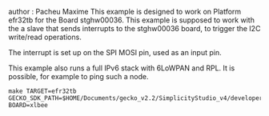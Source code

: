 
author : Pacheu Maxime
This example is designed to work on Platform efr32tb for the Board stghw00036.
This example is supposed to work with the a slave that sends interrupts
to the stghw00036 board, to trigger the I2C write/read operations.

The interrupt is set up on the SPI MOSI pin, used as an input pin.

This example also runs a full IPv6 stack with 6LoWPAN and RPL.
It is possible, for example to ping such a node.

```
make TARGET=efr32tb GECKO_SDK_PATH=$HOME/Documents/gecko_v2.2/SimplicityStudio_v4/developer/sdks/gecko_sdk_suite BOARD=xlbee
```
